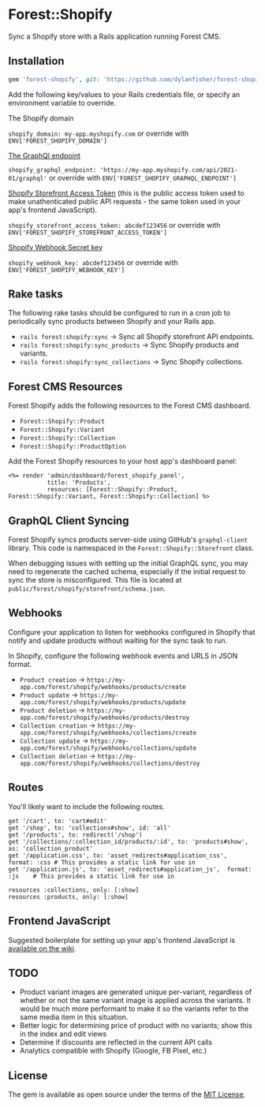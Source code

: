# Forest::Shopify
Sync a Shopify store with a Rails application running Forest CMS.

## Installation

```ruby
gem 'forest-shopify', git: 'https://github.com/dylanfisher/forest-shopify.git'
```

Add the following key/values to your Rails credentials file, or specify an environment variable to override.

The Shopify domain

`shopify_domain: my-app.myshopify.com` or override with `ENV['FOREST_SHOPIFY_DOMAIN']`

[The GraphQl endpoint](https://shopify.dev/concepts/about-apis/versioning#calling-an-api-version)

`shopify_graphql_endpoint: 'https://my-app.myshopify.com/api/2021-01/graphql'` or override with `ENV['FOREST_SHOPIFY_GRAPHQL_ENDPOINT']`

[Shopify Storefront Access Token](https://shopify.dev/docs/storefront-api/getting-started#private-app) (this is the
public access token used to make unathenticated public API requests - the same token used in your app's frontend JavaScript).

`shopify_storefront_access_token: abcdef123456` or override with `ENV['FOREST_SHOPIFY_STOREFRONT_ACCESS_TOKEN']`

[Shopify Webhook Secret key](https://shopify.dev/tutorials/manage-webhooks#configuring-webhooks)

`shopify_webhook_key: abcdef123456` or override with `ENV['FOREST_SHOPIFY_WEBHOOK_KEY']`

## Rake tasks
The following rake tasks should be configured to run in a cron job to periodically sync products between Shopify and your Rails app.

- `rails forest:shopify:sync` -> Sync all Shopify storefront API endpoints.
- `rails forest:shopify:sync_products` -> Sync Shopify products and variants.
- `rails forest:shopify:sync_collections` -> Sync Shopify collections.

## Forest CMS Resources
Forest Shopify adds the following resources to the Forest CMS dashboard.

- `Forest::Shopify::Product`
- `Forest::Shopify::Variant`
- `Forest::Shopify::Collection`
- `Forest::Shopify::ProductOption`

Add the Forest Shopify resources to your host app's dashboard panel:

```
<%= render 'admin/dashboard/forest_shopify_panel',
           title: 'Products',
           resources: [Forest::Shopify::Product, Forest::Shopify::Variant, Forest::Shopify::Collection] %>
```

## GraphQL Client Syncing
Forest Shopify syncs products server-side using GitHub's `graphql-client` library. This code is namespaced
in the `Forest::Shopify::Storefront` class.

When debugging issues with setting up the initial GraphQL sync, you may need to regenerate the cached schema, especially if
the initial request to sync the store is misconfigured. This file is located at `public/forest/shopify/storefront/schema.json`.

## Webhooks
Configure your application to listen for webhooks configured in Shopify that notify and update products without
waiting for the sync task to run.

In Shopify, configure the following webhook events and URLS in JSON format.

- `Product creation` -> `https://my-app.com/forest/shopify/webhooks/products/create`
- `Product update` -> `https://my-app.com/forest/shopify/webhooks/products/update`
- `Product deletion` -> `https://my-app.com/forest/shopify/webhooks/products/destroy`
- `Collection creation` -> `https://my-app.com/forest/shopify/webhooks/collections/create`
- `Collection update` -> `https://my-app.com/forest/shopify/webhooks/collections/update`
- `Collection deletion` -> `https://my-app.com/forest/shopify/webhooks/collections/destroy`

## Routes
You'll likely want to include the following routes.

```
get '/cart', to: 'cart#edit'
get '/shop', to: 'collections#show', id: 'all'
get '/products', to: redirect('/shop')
get '/collections/:collection_id/products/:id', to: 'products#show', as: 'collection_product'
get '/application.css', to: 'asset_redirects#application_css',  format: :css # This provides a static link for use in
get '/application.js', to: 'asset_redirects#application_js',  format: :js    # This provides a static link for use in

resources :collections, only: [:show]
resources :products, only: [:show]
```

## Frontend JavaScript
Suggested boilerplate for setting up your app's frontend JavaScript is [available on the wiki](https://github.com/dylanfisher/forest-shopify/wiki/Frontend-JavaScript).

## TODO
- Product variant images are generated unique per-variant, regardless of whether or not the same variant image is applied across the variants.
  It would be much more performant to make it so the variants refer to the same media item in this situation.
- Better logic for determining price of product with no variants; show this in the index and edit views
- Determine if discounts are reflected in the current API calls
- Analytics compatible with Shopify (Google, FB Pixel, etc.)

## License
The gem is available as open source under the terms of the [MIT License](https://opensource.org/licenses/MIT).

